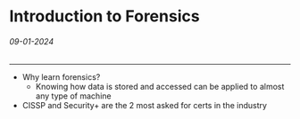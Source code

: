 # Introduction to Forensics
###### 09-01-2024
---
- Why learn forensics?
	- Knowing how data is stored and accessed can be applied to almost any type of machine
- CISSP and Security+ are the 2 most asked for certs in the industry